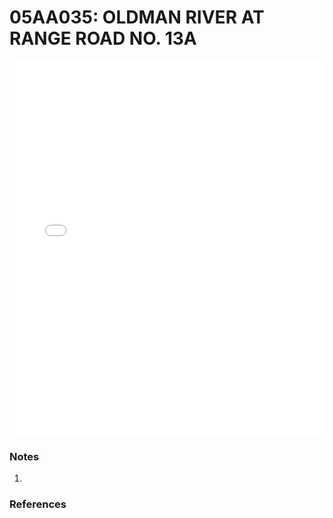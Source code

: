 # 05AA035: OLDMAN RIVER AT RANGE ROAD NO. 13A

<iframe src="/distribution_estimation/_static/stations/05AA035_fdc.html" width="100%" height="600" frameborder="0"></iframe>

### Notes
1. 

### References

